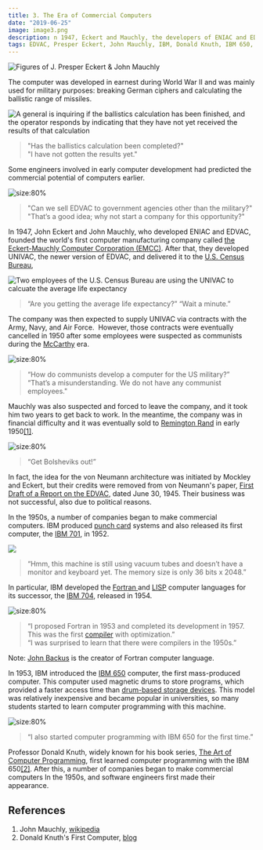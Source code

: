 ```yaml
---
title: 3. The Era of Commercial Computers
date: "2019-06-25"
image: image3.png
description: n 1947, Eckert and Mauchly, the developers of ENIAC and EDVAC, founded the Eckert-Mauchly Computer Corporation and introduced UNIVAC. Meanwhile, IBM launched the IBM 650, the first mass-produced computer, and developed foundational programming languages like Fortran and LISP. This marked the beginning of widespread commercial computing and software engineering in the 1950s...
tags: EDVAC, Presper Eckert, John Mauchly, IBM, Donald Knuth, IBM 650, Fortran, John Backus, IBM 701, IBM 704, The Art of Computer Programming
---
```


![Figures of J. Presper Eckert & John Mauchly](images/image3.png "J. Presper Eckert & John Mauchly size:50%")

The computer was developed in earnest during World War II and was mainly used for military purposes: breaking German ciphers and calculating the ballistic range of missiles.

![A general is inquiring if the ballistics calculation has been finished, and the operator responds by indicating that they have not yet received the results of that calculation](images/image7.png)
> "Has the ballistics calculation been completed?" \
> "I have not gotten the results yet."

Some engineers involved in early computer development had predicted the commercial potential of computers earlier.

![](images/image9.png "size:80%")
> "Can we sell EDVAC to government agencies other than the military?" \
> "That’s a good idea; why not start a company for this opportunity?"

In 1947, John Eckert and John Mauchly, who developed ENIAC and EDVAC, founded the world's first computer manufacturing company called [the Eckert-Mauchly Computer Corporation (EMCC)](https://en.wikipedia.org/wiki/Eckert%E2%80%93Mauchly_Computer_Corporation). After that, they developed UNIVAC, the newer version of EDVAC, and delivered it to the [U.S. Census Bureau](https://en.wikipedia.org/wiki/U.S._Census_Bureau),

![Two employees of the U.S. Census Bureau are using the UNIVAC to calcuate the average life expectancy](images/image8.png "size:80%")
> “Are you getting the average life expectancy?”
> “Wait a minute.”

The company was then expected to supply UNIVAC via contracts with the Army, Navy, and Air Force.  However, those contracts were eventually cancelled in 1950 after some employees were suspected as communists during the [McCarthy](https://en.wikipedia.org/wiki/McCarthyism) era.

![](images/image1.png "size:80%")
> “How do communists develop a computer for the US military?” \
> “That’s a misunderstanding. We do not have any communist employees."

Mauchly was also suspected and forced to leave the company, and it took him two years to get back to work. In the meantime, the company was in financial difficulty and it was eventually sold to [Remington Rand](https://en.wikipedia.org/wiki/Remington_Rand) in early 1950[&lbrack;1&rbrack;][1].

![](images/image4.png "size:80%")
> “Get Bolsheviks out!”

In fact, the idea for the von Neumann architecture was initiated by Mockley and Eckert, but their credits were removed from von Neumann's paper, [First Draft of a Report on the EDVAC](https://en.wikipedia.org/wiki/First_Draft_of_a_Report_on_the_EDVAC), dated June 30, 1945. Their business was not successful, also due to political reasons.

In the 1950s, a number of companies began to make commercial computers. IBM produced [punch card](https://en.wikipedia.org/wiki/Punched_card%23IBM_punched_card_manufacturing) systems and also released its first computer, the [IBM 701](https://en.wikipedia.org/wiki/IBM_701), in 1952.

![](images/image6.png)
> “Hmm, this machine is still using vacuum tubes and doesn’t have a monitor and keyboard yet. The memory size is only 36 bits x 2048.”

In particular, IBM developed the [Fortran ](https://en.wikipedia.org/wiki/Fortran)and [LISP](https://en.wikipedia.org/wiki/Lisp_\(programming_language\)) computer languages for its successor, the [IBM 704](https://en.wikipedia.org/wiki/IBM_704), released in 1954.

![](images/image2.png "size:80%")
> “I proposed Fortran in 1953 and completed its development in 1957. This was the first [compiler](https://en.wikipedia.org/wiki/Compiler) with optimization.” \
“I was surprised to learn that there were compilers in the 1950s.”

Note: [John Backus](https://en.wikipedia.org/wiki/John_Backus) is the creator of Fortran computer language.

In 1953, IBM introduced the [IBM 650](https://en.wikipedia.org/wiki/IBM_650) computer, the first mass-produced computer. This computer used magnetic drums to store programs, which provided a faster access time than [drum-based storage devices](https://en.wikipedia.org/wiki/Drum_memory). This model was relatively inexpensive and became popular in universities, so many students started to learn computer programming with this machine.

![](images/image5.png "size:80%")
> “I also started computer programming with IBM 650 for the first time.”

Professor Donald Knuth, widely known for his book series, [The Art of Computer Programming](https://en.wikipedia.org/wiki/The_Art_of_Computer_Programming), first learned computer programming with the IBM 650[&lbrack;2&rbrack;][2]. After this, a number of companies began to make commercial computers In the 1950s, and software engineers first made their appearance.

## References

1. John Mauchly, [wikipedia](https://en.wikipedia.org/wiki/John_Mauchly)
2. Donald Knuth's First Computer, [blog](http://www.catonmat.net/blog/donald-knuths-first-computer)

[1]: https://en.wikipedia.org/wiki/John_Mauchly "John Mauchly, wikipedia"

[2]: http://www.catonmat.net/blog/donald-knuths-first-computer "Donald Knuth's First Computer"